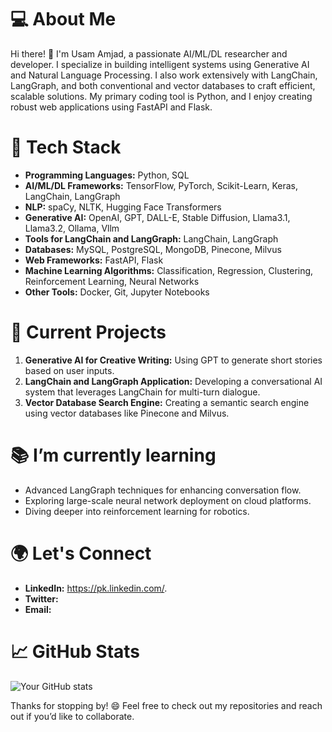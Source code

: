 # 💻 About Me
Hi there! 👋 I'm Usam Amjad, a passionate AI/ML/DL researcher and developer. I specialize in building intelligent systems using Generative AI and Natural Language Processing. I also work extensively with LangChain, LangGraph, and both conventional and vector databases to craft efficient, scalable solutions. My primary coding tool is Python, and I enjoy creating robust web applications using FastAPI and Flask.

# 🔧 Tech Stack
- **Programming Languages:** Python, SQL
- **AI/ML/DL Frameworks:** TensorFlow, PyTorch, Scikit-Learn, Keras, LangChain, LangGraph
- **NLP:** spaCy, NLTK, Hugging Face Transformers
- **Generative AI:** OpenAI, GPT, DALL-E, Stable Diffusion, Llama3.1, Llama3.2, Ollama, Vllm
- **Tools for LangChain and LangGraph:** LangChain, LangGraph
- **Databases:** MySQL, PostgreSQL, MongoDB, Pinecone, Milvus
- **Web Frameworks:** FastAPI, Flask
- **Machine Learning Algorithms:** Classification, Regression, Clustering, Reinforcement Learning, Neural Networks
- **Other Tools:** Docker, Git, Jupyter Notebooks

# 🚀 Current Projects
1. **Generative AI for Creative Writing:** Using GPT to generate short stories based on user inputs.
2. **LangChain and LangGraph Application:** Developing a conversational AI system that leverages LangChain for multi-turn dialogue.
3. **Vector Database Search Engine:** Creating a semantic search engine using vector databases like Pinecone and Milvus.

# 📚 I’m currently learning
- Advanced LangGraph techniques for enhancing conversation flow.
- Exploring large-scale neural network deployment on cloud platforms.
- Diving deeper into reinforcement learning for robotics.

# 🌍 Let's Connect
- **LinkedIn:** https://pk.linkedin.com/.
- **Twitter:** 
- **Email:** 

# 📈 GitHub Stats
![Your GitHub stats](https://github-readme-stats.vercel.app/api?username=yourusername&show_icons=true&theme=radical)

Thanks for stopping by! 😄 Feel free to check out my repositories and reach out if you’d like to collaborate.
